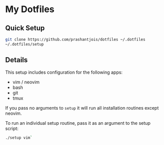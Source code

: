 # My Dotfiles

## Quick Setup

```bash
git clone https://github.com/prashantjois/dotfiles ~/.dotfiles
~/.dotfiles/setup
```

## Details

This setup includes configuration for the following apps:
  * vim / neovim
  * bash
  * git
  * tmux

If you pass no arguments to `setup` it will run all installation routines except neovim.

To run an individual setup routine, pass it as an argument to the setup script:

```bash
./setup vim`
```
